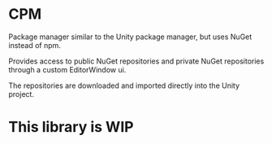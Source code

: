 # CPM
Package manager similar to the Unity package manager, but uses NuGet instead of npm.

Provides access to public NuGet repositories and private NuGet repositories through a custom EditorWindow ui.

The repositories are downloaded and imported directly into the Unity project.

# This library is WIP
